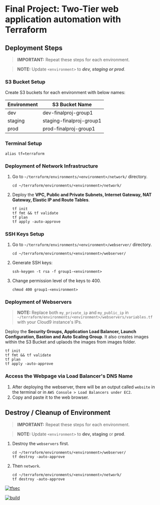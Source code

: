 # Final Project: Two-Tier web application automation with Terraform

## Deployment Steps
> **IMPORTANT:** Repeat these steps for each environment.

> **NOTE:** Update `<environment>` to ***dev, staging or prod***.

### S3 Bucket Setup
Create S3 buckets for each environment with below names:

| Environment | S3 Bucket Name |
| ----------- | ----------- |
| dev | dev-finalproj-group1 |
| staging | staging-finalproj-group1 |
| prod | prod-finalproj-group1 |
### Terminal Setup
```
alias tf=terraform
```
### Deployment of Network Infrastructure
1. Go to `~/terraform/environments/<environment>/network/` directory.
    ```
    cd ~/terraform/environments/<environment>/network/
    ```
2. Deploy the **VPC, Public and Private Subnets, Internet Gateway, NAT Gateway, Elastic IP and Route Tables**.
    ```
    tf init
    tf fmt && tf validate
    tf plan
    tf apply -auto-approve
    ```
### SSH Keys Setup
1. Go to `~/terraform/environments/<environment>/webserver/` directory.
    ```
    cd ~/terraform/environments/<environment>/webserver/
    ```
2. Generate SSH keys:
    ```
    ssh-keygen -t rsa -f group1-<environment>
    ```
3. Change permission level of the keys to 400.
    ```
    chmod 400 group1-<environment>
    ```
### Deployment of Webservers
> **NOTE:** Replace both `my_private_ip` and `my_public_ip` in `~/terraform/environments/<environment>/webservers/variables.tf` with your Cloud9 instance's IPs.

Deploy the **Security Groups, Application Load Balancer, Launch Configuration, Bastion and Auto Scaling Group**. It also creates images within the S3 Bucket and uplaods the images from images folder.
```
tf init
tf fmt && tf validate
tf plan
tf apply -auto-approve
```
### Access the Webpage via Load Balancer's DNS Name
1. After deploying the webserver, there will be an output called `website` in the terminal or in `AWS Console > Load Balancers under EC2`.
2. Copy and paste it to the web browser.

## Destroy / Cleanup of Environment
> **IMPORTANT:** Repeat these steps for each environment.

> **NOTE:** Update `<environment>` to **dev, staging** or **prod**.
1. Destroy the `webservers` first.
    ```
    cd ~/terraform/environments/<environment>/webserver/
    tf destroy -auto-approve
    ```
2. Then `network`.
    ```
    cd ~/terraform/environments/<environment>/network/
    tf destroy -auto-approve
    ```

[![tfsec](https://github.com/Project-GroupOne/final-project/actions/workflows/tfsec.yml/badge.svg)](https://github.com/Project-GroupOne/final-project/actions/workflows/tfsec.yml)

[![build](https://github.com/Project-GroupOne/final-project/actions/workflows/trivy.yml/badge.svg)](https://github.com/Project-GroupOne/final-project/actions/workflows/trivy.yml)
